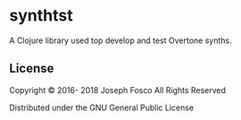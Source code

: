 # synthtst

A Clojure library used top develop and test Overtone synths.

## License

Copyright © 2016- 2018 Joseph Fosco All Rights Reserved

Distributed under the GNU General Public License
